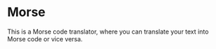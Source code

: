 # Morse
This is a Morse code translator, where you can translate your text into Morse code or vice versa.
